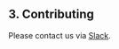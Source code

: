 ## 3. Contributing

Please contact us via [Slack](https://join.slack.com/t/cardnewsapp/shared_invite/enQtMjc3MTU5NDM3OTg5LTc1ZGVhNGQ5ZDRhOTdhYzMwZTg5MTNmMDkxMjVmNjJiNGVhODVkMjM2NzMyODY5Mzg1NjI3NWYzNzk4MGI1Mzg).
